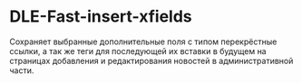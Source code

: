# DLE-Fast-insert-xfields
Сохраняет выбранные дополнительные поля с типом перекрёстные ссылки, а так же теги для последующей их вставки в будущем на страницах добавления и редактирования новостей в административной части.
